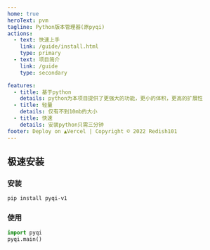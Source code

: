 ```yaml
---
home: true
heroText: pvm
tagline: Python版本管理器(原pyqi)
actions:
  - text: 快速上手
    link: /guide/install.html
    type: primary
  - text: 项目简介
    link: /guide
    type: secondary

features:
  - title: 基于python
    details: python为本项目提供了更强大的功能，更小的体积，更高的扩展性
  - title: 轻量
    details: 仅有不到10mb的大小
  - title: 快速
    details: 安装python只需三分钟
footer: Deploy on ▲Vercel | Copyright © 2022 Redish101
---
```

## 极速安装
### 安装
```bash
pip install pyqi-v1
```
### 使用
```python
import pyqi
pyqi.main()
```
